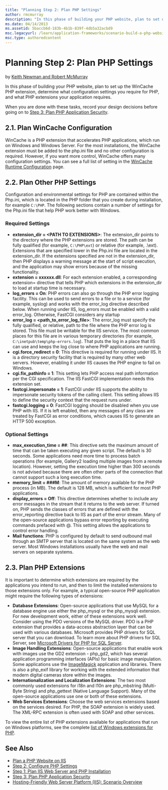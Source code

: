 ```yaml
---
title: "Planning Step 2: Plan PHP Settings"
author: rmcmurray
description: "In this phase of building your PHP website, plan to set up the WinCache PHP extension, determine what configuration settings you require for PHP, and what PH..."
ms.date: 04/14/2013
ms.assetid: 5baccb6d-183b-4b1b-839f-4db5a32acbd9
msc.legacyurl: /learn/application-frameworks/scenario-build-a-php-website-on-iis/planning-step-2-plan-php-settings
msc.type: authoredcontent
---
```

Planning Step 2: Plan PHP Settings
====================
by [Keith Newman and Robert McMurray](https://github.com/rmcmurray)

In this phase of building your PHP website, plan to set up the WinCache PHP extension, determine what configuration settings you require for PHP, and what PHP extensions your application requires.

When you are done with these tasks, record your design decisions before going on to [Step 3: Plan PHP Application Security](planning-step-3-plan-php-application-security.md).

<a id="21"></a>
## 2.1. Plan WinCache Configuration

WinCache is a PHP extension that accelerates PHP applications, which run on Windows and Windows Server. For the most installations, the WinCache extension must be added to the php.ini file and no other configuration is required. However, if you want more control, WinCache offers many configuration settings. You can see a full list of setting in the [WinCache Runtime Configuration](http://us2.php.net/manual/en/wincache.configuration.php) page.

<a id="22"></a>
## 2.2. Plan Other PHP Settings

Configuration and environmental settings for PHP are contained within the Php.ini, which is located in the PHP folder that you create during installation, for example `C:\PHP`. The following sections contain a number of settings for the Php.ini file that help PHP work better with Windows.

### Required Settings

- **extension\_dir = &lt;PATH TO EXTENSIONS&gt;**: The extension\_dir points to the directory where the PHP extensions are stored. The path can be fully qualified (for example, `C:\PHP\ext`) or relative (for example, .\ext). Extensions that are specified lower in the Php.ini file are located in the extension\_dir. If the extensions specified are not in the extension\_dir, then PHP displays a warning message at the start of script execution, and the application may show errors because of the missing functionality.
- **extension = xxxxxx.dll**: For each extension enabled, a corresponding extension= directive that tells PHP which extensions in the extension\_dir to load at startup time is necessary.
- **log\_errors = On**: PHP errors can also go through the PHP error logging facility. This can be used to send errors to a file or to a service (for example, syslog) and works with the error\_log directive described below. When running under IIS, log\_errors must be enabled with a valid error\_log. Otherwise, FastCGI considers any startup
- **error\_log = &lt;path\_to\_error\_log\_file&gt;**: The error\_log must specify the fully qualified, or relative, path to the file where the PHP error log is stored. This file must be writable for the IIS service. The most common places for this file are in various temporary directories (for example, `C:\inetpub\temp\php-errors.log`). That puts the log in a place that IIS can use and keeps the log close to where PHP applications are running.
- **cgi.force\_redirect = 0**: This directive is required for running under IIS. It is a directory security facility that is required by many other web servers. However, enabling it under IIS causes the PHP engine to fail on Windows.
- **cgi.fix\_pathinfo = 1**: This setting lets PHP access real path information per the CGI specification. The IIS FastCGI implementation needs this extension set.
- **fastcgi.impersonate = 1**: FastCGI under IIS supports the ability to impersonate security tokens of the calling client. This setting allows IIS to define the security context that the request runs under.
- **fastcgi.logging = 0**: FastCGI logging should be disabled when you use PHP with IIS. If it is left enabled, then any messages of any class are treated by FastCGI as error conditions, which causes IIS to generate an HTTP 500 exception.

### Optional Settings

- **max\_execution\_time = ##**: This directive sets the maximum amount of time that can be taken executing any given script. The default is 30 seconds. Some applications need more time to process batch operations (for example, Gallery2 loading multiple images from a remote location). However, setting the execution time higher than 300 seconds is not advised because there are often other parts of the connection that cannot support such a long execution time.
- **memory\_limit = ###M**: The amount of memory available for the PHP process (in MB). The default is 128 MB, which is sufficient for most PHP applications.
- **display\_errors = Off**: This directive determines whether to include any error messages in the stream that it returns to the web server. If turned on, PHP sends the classes of errors that are defined with the error\_reporting directive back to IIS as part of the error stream. Many of the open-source applications bypass error reporting by executing commands prefaced with @. This setting allows the applications to control error handling.
- **Mail functions**: PHP is configured by default to send outbound mail through an SMTP server that is located on the same system as the web server. Most Windows installations usually have the web and mail servers on separate systems.

<a id="23"></a>
## 2.3. Plan PHP Extensions

It is important to determine which extensions are required by the applications you intend to run, and then to limit the installed extensions to those extensions only. For example, a typical open-source PHP application might require the following types of extensions:

- **Database Extensions**: Open-source applications that use MySQL for a database engine use either the php\_mysql or the php\_mysqli extension. For new development work, either of these extensions work well. Consider using the PDO versions of the MySQL driver. PDO is a PHP extension that provides a data-access abstraction layer that can be used with various databases. Microsoft provides PHP drivers for SQL server that you can download. To learn more about PHP drivers for SQL Server, see [Microsoft Drivers for PHP for SQL Server](http://sqlsrvphp.codeplex.com/).
- **Image Handling Extensions**: Open-source applications that enable work with images use the GD2 extension - php\_gd2, which has several application programming interfaces (APIs) for basic image manipulation. Some applications use the [ImageMagick](http://www.imagemagick.org/script/index.php) application and libraries. There is also a php\_exif library for working with the extended information that modern digital cameras store within the images.
- **Internationalization and Localization Extensions**: The two most commonly used extensions for i18n and l10n are php\_mbstring (Multi-Byte String) and php\_gettext (Native Language Support). Many of the open-source applications use one or both of these extensions.
- **Web Services Extensions**: Choose the web services extensions based on the services desired. For PHP, the SOAP extension is widely used. The XML-RPC extension is often used with SOAP and other services.

To view the entire list of PHP extensions available for applications that run on Windows platforms, see the complete [list of Windows extensions for PHP](http://downloads.php.net/pierre/).

## See Also

- [Plan a PHP Website on IIS](plan-a-php-website-on-iis.md)
- [Step 2: Configure PHP Settings](configuring-step-2-configure-php-settings.md)
- [Step 1: Plan IIS Web Server and PHP Installation](planning-step-1-plan-iis-web-server-and-php-installation.md)
- [Step 3: Plan PHP Application Security](planning-step-3-plan-php-application-security.md)
- [Hosting-Friendly Web Server Platform (IIS): Scenario Overview](../../get-started/introduction-to-iis/hosting-friendly-web-server-platform-iis-scenario-overview.md)
